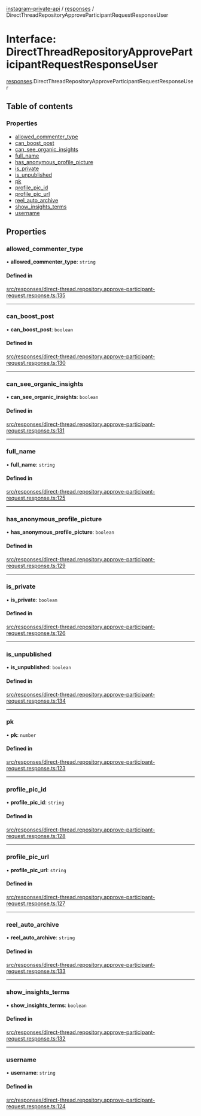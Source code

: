 [instagram-private-api](../../README.md) / [responses](../../modules/responses.md) / DirectThreadRepositoryApproveParticipantRequestResponseUser

# Interface: DirectThreadRepositoryApproveParticipantRequestResponseUser

[responses](../../modules/responses.md).DirectThreadRepositoryApproveParticipantRequestResponseUser

## Table of contents

### Properties

- [allowed\_commenter\_type](DirectThreadRepositoryApproveParticipantRequestResponseUser.md#allowed_commenter_type)
- [can\_boost\_post](DirectThreadRepositoryApproveParticipantRequestResponseUser.md#can_boost_post)
- [can\_see\_organic\_insights](DirectThreadRepositoryApproveParticipantRequestResponseUser.md#can_see_organic_insights)
- [full\_name](DirectThreadRepositoryApproveParticipantRequestResponseUser.md#full_name)
- [has\_anonymous\_profile\_picture](DirectThreadRepositoryApproveParticipantRequestResponseUser.md#has_anonymous_profile_picture)
- [is\_private](DirectThreadRepositoryApproveParticipantRequestResponseUser.md#is_private)
- [is\_unpublished](DirectThreadRepositoryApproveParticipantRequestResponseUser.md#is_unpublished)
- [pk](DirectThreadRepositoryApproveParticipantRequestResponseUser.md#pk)
- [profile\_pic\_id](DirectThreadRepositoryApproveParticipantRequestResponseUser.md#profile_pic_id)
- [profile\_pic\_url](DirectThreadRepositoryApproveParticipantRequestResponseUser.md#profile_pic_url)
- [reel\_auto\_archive](DirectThreadRepositoryApproveParticipantRequestResponseUser.md#reel_auto_archive)
- [show\_insights\_terms](DirectThreadRepositoryApproveParticipantRequestResponseUser.md#show_insights_terms)
- [username](DirectThreadRepositoryApproveParticipantRequestResponseUser.md#username)

## Properties

### allowed\_commenter\_type

• **allowed\_commenter\_type**: `string`

#### Defined in

[src/responses/direct-thread.repository.approve-participant-request.response.ts:135](https://github.com/Nerixyz/instagram-private-api/blob/4971f34/src/responses/direct-thread.repository.approve-participant-request.response.ts#L135)

___

### can\_boost\_post

• **can\_boost\_post**: `boolean`

#### Defined in

[src/responses/direct-thread.repository.approve-participant-request.response.ts:130](https://github.com/Nerixyz/instagram-private-api/blob/4971f34/src/responses/direct-thread.repository.approve-participant-request.response.ts#L130)

___

### can\_see\_organic\_insights

• **can\_see\_organic\_insights**: `boolean`

#### Defined in

[src/responses/direct-thread.repository.approve-participant-request.response.ts:131](https://github.com/Nerixyz/instagram-private-api/blob/4971f34/src/responses/direct-thread.repository.approve-participant-request.response.ts#L131)

___

### full\_name

• **full\_name**: `string`

#### Defined in

[src/responses/direct-thread.repository.approve-participant-request.response.ts:125](https://github.com/Nerixyz/instagram-private-api/blob/4971f34/src/responses/direct-thread.repository.approve-participant-request.response.ts#L125)

___

### has\_anonymous\_profile\_picture

• **has\_anonymous\_profile\_picture**: `boolean`

#### Defined in

[src/responses/direct-thread.repository.approve-participant-request.response.ts:129](https://github.com/Nerixyz/instagram-private-api/blob/4971f34/src/responses/direct-thread.repository.approve-participant-request.response.ts#L129)

___

### is\_private

• **is\_private**: `boolean`

#### Defined in

[src/responses/direct-thread.repository.approve-participant-request.response.ts:126](https://github.com/Nerixyz/instagram-private-api/blob/4971f34/src/responses/direct-thread.repository.approve-participant-request.response.ts#L126)

___

### is\_unpublished

• **is\_unpublished**: `boolean`

#### Defined in

[src/responses/direct-thread.repository.approve-participant-request.response.ts:134](https://github.com/Nerixyz/instagram-private-api/blob/4971f34/src/responses/direct-thread.repository.approve-participant-request.response.ts#L134)

___

### pk

• **pk**: `number`

#### Defined in

[src/responses/direct-thread.repository.approve-participant-request.response.ts:123](https://github.com/Nerixyz/instagram-private-api/blob/4971f34/src/responses/direct-thread.repository.approve-participant-request.response.ts#L123)

___

### profile\_pic\_id

• **profile\_pic\_id**: `string`

#### Defined in

[src/responses/direct-thread.repository.approve-participant-request.response.ts:128](https://github.com/Nerixyz/instagram-private-api/blob/4971f34/src/responses/direct-thread.repository.approve-participant-request.response.ts#L128)

___

### profile\_pic\_url

• **profile\_pic\_url**: `string`

#### Defined in

[src/responses/direct-thread.repository.approve-participant-request.response.ts:127](https://github.com/Nerixyz/instagram-private-api/blob/4971f34/src/responses/direct-thread.repository.approve-participant-request.response.ts#L127)

___

### reel\_auto\_archive

• **reel\_auto\_archive**: `string`

#### Defined in

[src/responses/direct-thread.repository.approve-participant-request.response.ts:133](https://github.com/Nerixyz/instagram-private-api/blob/4971f34/src/responses/direct-thread.repository.approve-participant-request.response.ts#L133)

___

### show\_insights\_terms

• **show\_insights\_terms**: `boolean`

#### Defined in

[src/responses/direct-thread.repository.approve-participant-request.response.ts:132](https://github.com/Nerixyz/instagram-private-api/blob/4971f34/src/responses/direct-thread.repository.approve-participant-request.response.ts#L132)

___

### username

• **username**: `string`

#### Defined in

[src/responses/direct-thread.repository.approve-participant-request.response.ts:124](https://github.com/Nerixyz/instagram-private-api/blob/4971f34/src/responses/direct-thread.repository.approve-participant-request.response.ts#L124)
